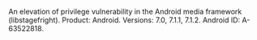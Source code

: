 An elevation of privilege vulnerability in the Android media framework (libstagefright). Product: Android. Versions: 7.0, 7.1.1, 7.1.2. Android ID: A-63522818.